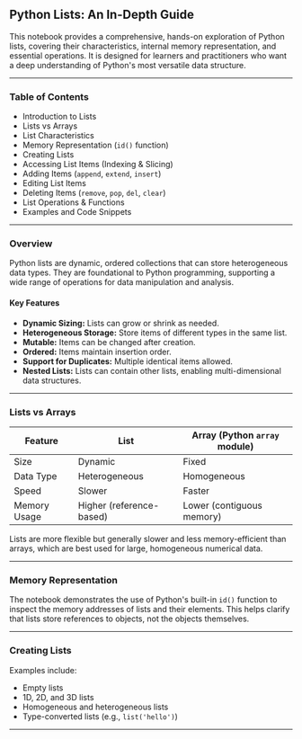 
## Python Lists: An In-Depth Guide

This notebook provides a comprehensive, hands-on exploration of Python lists, covering their characteristics, internal memory representation, and essential operations. It is designed for learners and practitioners who want a deep understanding of Python's most versatile data structure.

---

### Table of Contents

- Introduction to Lists
- Lists vs Arrays
- List Characteristics
- Memory Representation (`id()` function)
- Creating Lists
- Accessing List Items (Indexing & Slicing)
- Adding Items (`append`, `extend`, `insert`)
- Editing List Items
- Deleting Items (`remove`, `pop`, `del`, `clear`)
- List Operations & Functions
- Examples and Code Snippets

---

### Overview

Python lists are dynamic, ordered collections that can store heterogeneous data types. They are foundational to Python programming, supporting a wide range of operations for data manipulation and analysis.

#### Key Features

- **Dynamic Sizing:** Lists can grow or shrink as needed.
- **Heterogeneous Storage:** Store items of different types in the same list.
- **Mutable:** Items can be changed after creation.
- **Ordered:** Items maintain insertion order.
- **Support for Duplicates:** Multiple identical items allowed.
- **Nested Lists:** Lists can contain other lists, enabling multi-dimensional data structures.

---

### Lists vs Arrays

| Feature                  | List                               | Array (Python `array` module)      |
|--------------------------|------------------------------------|------------------------------------|
| Size                     | Dynamic                            | Fixed                              |
| Data Type                | Heterogeneous                      | Homogeneous                        |
| Speed                    | Slower                             | Faster                             |
| Memory Usage             | Higher (reference-based)           | Lower (contiguous memory)          |

Lists are more flexible but generally slower and less memory-efficient than arrays, which are best used for large, homogeneous numerical data.

---

### Memory Representation

The notebook demonstrates the use of Python's built-in `id()` function to inspect the memory addresses of lists and their elements. This helps clarify that lists store references to objects, not the objects themselves.

---

### Creating Lists

Examples include:

- Empty lists
- 1D, 2D, and 3D lists
- Homogeneous and heterogeneous lists
- Type-converted lists (e.g., `list('hello')`)

---